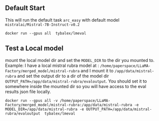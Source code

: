 ## Default Start
This will run the default task `arc_easy` with default model `mistralai/Mistral-7B-Instruct-v0.2`
```
docker run --gpus all  tybalex/lmeval
```


## Test a Local model
mount the local model dir and set the `MODEL_DIR` to the dir you mounted to. Example:
I have a local mistral rubra model at : `/home/paperspace/LLaMA-Factory/merged_model/mistral-rubra`
and I mount it to `/app/data/mistral-rubra`
and set the output dir to a dir of the model dir `OUTPUT_PATH=/app/data/mistral-rubra/evaloutput`. You should set it to somewhere inside the mounted dir so you will have access to the eval results json file locally.

```
docker run --gpus all -v /home/paperspace/LLaMA-Factory/merged_model/mistral-rubra:/app/data/mistral-rubra -e MODEL_DIR=/app/data/mistral-rubra -e OUTPUT_PATH=/app/data/mistral-rubra/evaloutput  tybalex/lmeval
```


